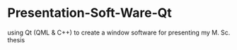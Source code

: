 # Presentation-Soft-Ware-Qt
using Qt (QML &amp; C++) to create a window software for presenting my M. Sc. thesis

